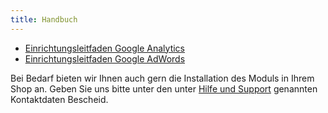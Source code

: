 ```yaml
---
title: Handbuch
---
```


* [Einrichtungsleitfaden Google Analytics](010_Google_Analytics_Einrichtung)
* [Einrichtungsleitfaden Google AdWords ](020_Google_AdWords_Einrichtung)

Bei Bedarf bieten wir Ihnen auch gern die Installation des Moduls in Ihrem Shop an. Geben Sie uns bitte unter den unter [Hilfe und Support](support/010_Hilfe-und-Support.md) genannten Kontaktdaten Bescheid.
